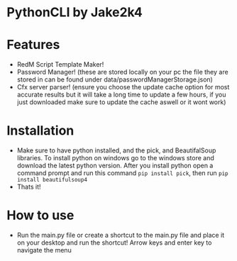 # PythonCLI by Jake2k4

# Features
- RedM Script Template Maker!
- Password Manager! (these are stored locally on your pc the file they are stored in can be found under data/passwordManagerStorage.json)
- Cfx server parser! (ensure you choose the update cache option for most accurate results but it will take a long time to update a few hours, if you just downloaded make sure to update the cache aswell or it wont work)

# Installation
- Make sure to have python installed, and the pick, and BeautifalSoup libraries. To install python on windows go to the windows store and download the latest python version. After you install python open a command prompt and run this command ```pip install pick```, then run ```pip install beautifulsoup4```
- Thats it!

# How to use
- Run the main.py file or create a shortcut to the main.py file and place it on your desktop and run the shortcut! Arrow keys and enter key to navigate the menu
